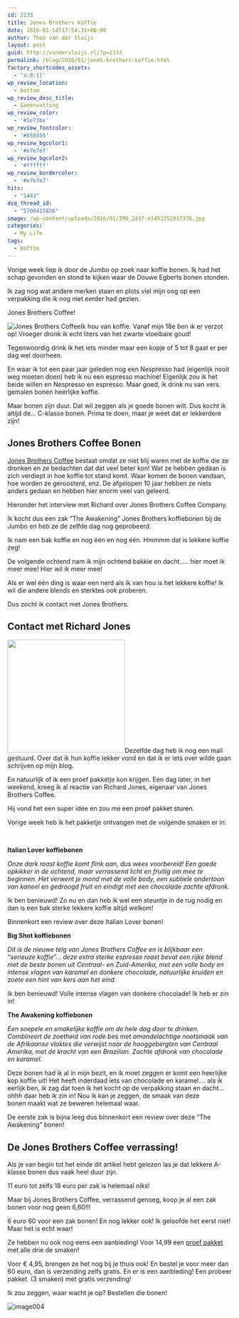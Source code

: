 ```yaml
---
id: 2133
title: Jones Brothers koffie
date: 2016-01-14T17:54:31+00:00
author: Theo van der Sluijs
layout: post
guid: http://vandersluijs.nl/?p=2133
permalink: /blog/2016/01/jones-brothers-koffie.html
factory_shortcodes_assets:
  - 'a:0:{}'
wp_review_location:
  - bottom
wp_review_desc_title:
  - Samenvatting
wp_review_color:
  - '#1e73be'
wp_review_fontcolor:
  - '#555555'
wp_review_bgcolor1:
  - '#e7e7e7'
wp_review_bgcolor2:
  - '#ffffff'
wp_review_bordercolor:
  - '#e7e7e7'
hits:
  - "1443"
dsq_thread_id:
  - "5700415826"
image: /wp-content/uploads/2016/01/IMG_2437-e1452352917376.jpg
categories:
  - My Life
tags:
  - Koffie
---
```

Vorige week liep ik door de Jumbo op zoek naar koffie bonen. Ik had het schap gevonden en stond te kijken waar de Douwe Egberts bonen stonden.

Ik zag nog wat andere merken staan en plots viel mijn oog op een verpakking die ik nog niet eerder had gezien.

Jones Brothers Coffee!<!--more-->

<img class="alignleft wp-image-2137 size-medium" src="/images/2016/01/IMG_2467-300x300.jpg" alt="Jones Brothers Coffee" width="300" height="300" srcset="/images/2016/01/IMG_2467-300x300.jpg 300w, /images/2016/01/IMG_2467-150x150.jpg 150w, /images/2016/01/IMG_2467-768x768.jpg 768w, /images/2016/01/IMG_2467-1024x1024.jpg 1024w, /images/2016/01/IMG_2467-65x65.jpg 65w, /images/2016/01/IMG_2467.jpg 1200w" sizes="(max-width: 300px) 100vw, 300px" />Ik hou van koffie. Vanaf mijn 18e ben ik er verzot op! Vroeger dronk ik echt liters van het zwarte vloeibare goud!

Tegenwoordig drink ik het iets minder maar een kopje of 5 tot 8 gaat er per dag wel doorheen.

En waar ik tot een paar jaar geleden nog een Nespresso had (eigenlijk nooit weg moeten doen) heb ik nu een espresso machine! Eigenlijk zou ik het beide willen en Nespresso en espresso. Maar goed, ik drink nu van vers gemalen bonen heerlijke koffie.

Maar bonen zijn duur. Dat wil zeggen als je goede bonen wilt. Dus kocht ik altijd de&#8230; C-klasse bonen. Prima te doen, maar je weet dat er lekkerdere zijn!

## Jones Brothers Coffee Bonen

<a href="https://jonesbrotherscoffee.com/nl/" target="_blank">Jones Brothers Coffee</a> bestaat omdat ze niet blij waren met de koffie die ze dronken en ze bedachten dat dat veel beter kon! Wat ze hebben gedaan is zich verdiept in hoe koffie tot stand komt. Waar komen de bonen vandaan, hoe worden ze geroosterd, enz. De afgelopen 10 jaar hebben ze niets anders gedaan en hebben hier enorm veel van geleerd.

Hieronder het interview met Richard over Jones Brothers Coffee Company.



Ik kocht dus een zak &#8220;The Awakening&#8221; Jones Brothers koffiebonen bij de Jumbo en heb ze de zelfde dag nog geprobeerd.

Ik nam een bak koffie en nog één en nog één. Hmmmm dat is lekkere koffie zeg!

De volgende ochtend nam ik mijn ochtend bakkie en dacht&#8230;.. hier moet ik meer mee! Hier wil ik meer mee!

Als er wel één ding is waar een nerd als ik van hou is het lekkere koffie! Ik wil die andere blends en sterktes ook proberen.

Dus zocht ik contact met Jones Brothers.

## Contact met Richard Jones

<img class="alignleft wp-image-2136 " src="/images/2016/01/IMG_2449-e1452705831779-300x289.jpg" alt="" width="264" height="254" srcset="/images/2016/01/IMG_2449-e1452705831779-300x289.jpg 300w, /images/2016/01/IMG_2449-e1452705831779-768x740.jpg 768w, /images/2016/01/IMG_2449-e1452705831779-1024x987.jpg 1024w, /images/2016/01/IMG_2449-e1452705831779.jpg 1167w" sizes="(max-width: 264px) 100vw, 264px" />Dezelfde dag heb ik nog een mail gestuurd. Over dat ik hun koffie lekker vond en dat ik er iets over wilde gaan schrijven op mijn blog.

En natuurlijk of ik een proef pakketje kon krijgen. Een dag later, in het weekend, kreeg ik al reactie van Richard Jones, eigenaar van Jones Brothers Coffee.

Hij vond het een super idee en zou me een proef pakket sturen.

Vorige week heb ik het pakketje ontvangen met de volgende smaken er in:

&nbsp;

**Italian Lover koffiebonen**

_Onze dark roast koffie komt flink aan, dus wees voorbereid! Een goede opkikker in de ochtend, maar verrassend licht en fruitig om mee te beginnen. Het verwent je mond met de volle body, een subtiele ondertoon van kaneel en gedroogd fruit en eindigt met een chocolade zachte afdronk._

Ik ben benieuwd! Zo nu en dan heb ik wel een steuntje in de rug nodig en dan is een bak sterke lekkere koffie altijd welkom!

Binnenkort een review over deze Italian Lover bonen!

**Big Shot koffiebonen**

_Dit is de nieuwe telg van Jones Brothers Coffee en is blijkbaar een &#8220;serieuze koffie&#8221;&#8230; deze extra sterke espresso roast bevat een rijke blend met de beste bonen uit Centraal- en Zuid-Amerika, met een volle body en intense vlagen van karamel en donkere chocolade, natuurlijke kruiden en zoete een hint van kers aan het eind._

Ik ben benieuwd! Volle intense vlagen van donkere chocolade! Ik heb er zin in!

**The Awakening koffiebonen**

_Een soepele en smakelijke koffie om de hele dag door te drinken. Combineert de zoetheid van rode bes met amandelachtige nootsmaak van de Afrikaanse vlaktes die verwijst naar de hooggebergten van Centraal Amerika, met de kracht van een Brazilian. Zachte afdronk van chocolade en karamel._

Deze bonen had ik al in mijn bezit, en ik moet zeggen er komt een heerlijke kop koffie uit! Het heeft inderdaad iets van chocolade en karamel&#8230;. als ik eerlijk ben, ik zag dat toen ik het kocht op de verpakking staan en dacht&#8230; ohhh daar heb ik zin in! Nou ik kan je zeggen, de smaak van deze bonen maakt wat ze beweren helemaal waar.

De eerste zak is bijna leeg dus binnenkort een review over deze &#8220;The Awakening&#8221; bonen!

## De Jones Brothers Coffee verrassing!

Als je van begin tot het einde dit artikel hebt gelezen las je dat lekkere A-klasse bonen dus vaak heel duur zijn.

11 euro tot zelfs 18 euro per zak is helemaal niks!

Maar bij Jones Brothers Coffee, verrassend genoeg, koop je al een zak bonen voor nog geen 6,60!!!

6 euro 60 voor een zak bonen! En nog lekker ook! Ik geloofde het eerst niet! Maar het is echt waar!

Ze hebben nu ook nog eens een aanbieding! Voor 14,99 een <a href="https://jonesbrotherscoffee.com/nl/koffiebonen/proefpakket-koffiebonen.html" target="_blank">proef pakket</a> met alle drie de smaken!

Voor € 4,95, brengen ze het nog bij je thuis ook! En bestel je voor meer dan 60 euro, dan is verzending zelfs gratis. En er is een aanbieding! Een probeer pakket  (3 smaken) met gratis verzending!

Ik zou zeggen, waar wacht je op? Bestellen die bonen!

<img class="aligncenter size-large wp-image-2158" src="/images/2016/01/image004-1024x503.png" alt="image004" width="1024" height="503" srcset="/images/2016/01/image004-1024x503.png 1024w, /images/2016/01/image004-300x148.png 300w, /images/2016/01/image004-768x378.png 768w, /images/2016/01/image004.png 1200w" sizes="(max-width: 767px) 89vw, (max-width: 1000px) 54vw, (max-width: 1071px) 543px, 580px" />